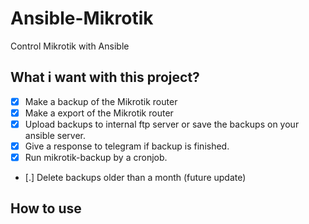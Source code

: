 # Ansible-Mikrotik

Control Mikrotik with Ansible


## What i want with this project?

- [x] Make a backup of the Mikrotik router
- [x] Make a export of the Mikrotik router
- [x] Upload backups to internal ftp server or save the backups on your ansible server.
- [x] Give a response to telegram if backup is finished.
- [x] Run mikrotik-backup by a cronjob.
- [.] Delete backups older than a month (future update)

## How to use


